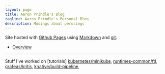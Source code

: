 ```yaml
---
layout: page
title: Aaron Prindle's Blog
tagline: Aaron Prindle's Personal Blog
description: Musings about perusings
---
```


Site hosted with [Github Pages](https://pages.github.com) using
[Markdown](https://daringfireball.net/projects/markdown/) and
[git](https://git-scm.com).

- [Overview](pages/overview.html)
---
Stuff I've worked on [tutorials]
[kubernetes/minikube](https://github.com/kubernetes/minikube),
[runtimes-common/ftl](https://github.com/GoogleCloudPlatform/runtimes-common/tree/master/ftl),
[grafeas/kritis](https://github.com/grafeas/kritis),
[knative/build-pipeline](https://github.com/knative/build-pipeline),

